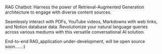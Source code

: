 RAG Chatbot: Harness the power of Retrieval-Augmented Generation architecture to engage with diverse content sources.

Seamlessly interact with PDFs, YouTube videos, Markdowns with web links, and Notion database data.
Revolutionize your natural language queries across various mediums with this versatile conversational AI solution.

End-to-end RAG_application under-development, will be open source soon......:)
